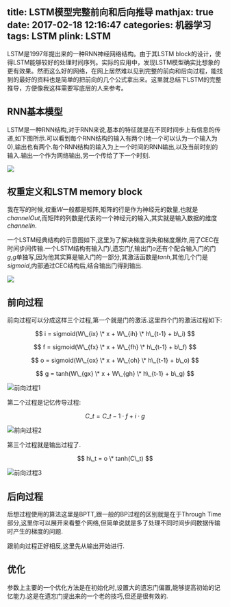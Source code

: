 title: LSTM模型完整前向和后向推导
mathjax: true
date: 2017-02-18 12:16:47
categories: 机器学习
tags: LSTM
plink: LSTM
---

LSTM是1997年提出来的一种RNN神经网络结构。由于其LSTM block的设计，使得LSTM能够较好的处理时间序列。实际的应用中，发现LSTM模型确实比想象的更有效果。然而这么好的网络，在网上居然难以见到完整的前向和后向过程，能找到的最好的资料也是简单的把前向的几个公式拿出来。这里就总结下LSTM的完整推导，方便像我这样需要写底层的人来参考。

## RNN基本模型
LSTM是一种RNN结构,对于RNN来说,基本的特征就是在不同时间步上有信息的传递,如下图所示.可以看到每个RNN结构的输入有两个(地一个可以认为一个输入为0),输出也有两个.每个RNN结构的输入为上一个时间的RNN输出,以及当前时刻的输入.输出一个作为网络输出,另一个传给了下一个时刻.

![](http://7xnn25.com1.z0.glb.clouddn.com/image/LSTM/RNNModule.png)

## 权重定义和LSTM memory block

我在写的时候,权重$W$一般都是矩阵,矩阵的行是作为神经元的数量,也就是$channelOut$,而矩阵的列数是代表的一个神经元的输入,其实就是输入数据的维度$channelIn$.

一个LSTM经典结构的示意图如下,这里为了解决梯度消失和梯度爆炸,用了CEC在时间步间传输.一个LSTM结构有输入门$i$,遗忘门$f$,输出门$o$还有个配合输入门的门$g$,$g$单独写,因为他其实算是输入门的一部分,其激活函数是$tanh$,其他几个门是$sigmoid$,内部通过CEC结构后,结合输出门得到输出.

![](http://7xnn25.com1.z0.glb.clouddn.com/image/LSTM/LSTMModule.png)

## 前向过程

前向过程可以分成这样三个过程,第一个就是门的激活.这里四个门的激活过程如下:

$$ i = sigmoid(W\_{ix} \* x  + W\_{ih} \* h\_{t-1} + b\_i) $$

$$ f = sigmoid(W\_{fx} \* x + W\_{fh} \* h\_{t-1} + b\_f) $$

$$ o = sigmoid(W\_{ox} \* x + W\_{oh} \* h\_{t-1} + b\_o) $$

$$ g = tanh(W\_{gx} \* x + W\_{gh} \* h\_{t-1} + b\_g) $$

![前向过程1](http://7xnn25.com1.z0.glb.clouddn.com/image/LSTM/LSTMforward1.png)

第二个过程是记忆传导过程:

$$ C\_t = C\_{t-1} \cdot f + i \cdot g $$

![前向过程2](http://7xnn25.com1.z0.glb.clouddn.com/image/LSTM/LSTMforward2.png)

第三个过程就是输出过程了.

$$ h\_t = o \* tanh(C\_t) $$

![前向过程3](http://7xnn25.com1.z0.glb.clouddn.com/image/LSTM/LSTMforward3.png)


## 后向过程

后想过程使用的算法这里是BPTT,跟一般的BP过程的区别就是在于Through Time部分,这里你可以展开来看整个网络,但简单说就是多了处理不同时间步间数据传输时产生的梯度的问题.

跟前向过程正好相反,这里先从输出开始进行.


## 优化

参数上主要的一个优化方法是在初始化时,设置大的遗忘门偏置,能够提高初始的记忆能力.这是在遗忘门提出来的一个老的技巧,但还是很有效的.
